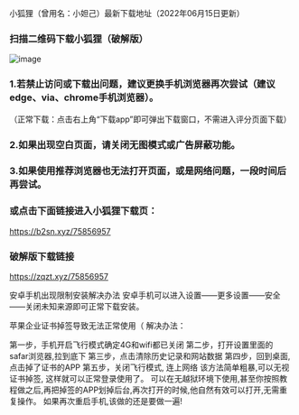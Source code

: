  小狐狸（曾用名：小妲己）最新下载地址（2022年06月15日更新）

### 扫描二维码下载小狐狸（破解版）
![image](https://github.com/sachis00/1/blob/main/135livezq3.jpg)

### 1.若禁止访问或下载出问题，建议更换手机浏览器再次尝试（建议edge、via、chrome手机浏览器）。
（正常下载：点击右上角“下载app”即可弹出下载窗口，不需进入评分页面下载）
### 2.如果出现空白页面，请关闭无图模式或广告屏蔽功能。

### 3.如果使用推荐浏览器也无法打开页面，或是网络问题，一段时间后再尝试。


### 或点击下面链接进入小狐狸下载页：
https://b2sn.xyz/75856957

### 破解版下载链接
https://zqzt.xyz/75856957


安卓手机出现限制安装解决办法
安卓手机可以进入设置——更多设置——安全——关闭未知来源即可正常下载安装。

苹果企业证书掉签导致无法正常使用（
解决办法：

第一步，手机开启飞行模式确定4G和wifi都已关闭
第二步，打开设置里面的 safar浏览器,拉到底下
第三步，点击清除历史记录和网站数据
第四步，回到桌面,点击掉了证书的APP
第五步，关闭飞行模式, 连上网络
该方法简单粗暴,可以无视证书掉签, 这样就可以正常登录使用了。
可以在无越狱环境下使用,甚至你按照教程做之后,再把掉签的APP划掉后台,再次打开的时候,他自然有效可以打开,无需重复操作。
如果再次重启手机,该做的还是要做一遍!
